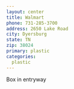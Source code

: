 ```yaml
---
layout: center
title: Walmart
phone: 731-285-3700
address: 2650 Lake Road
city: Dyersburg
state: TN
zip: 38024
primary: plastic
categories:
  plastic
---
```

Box in entryway 
